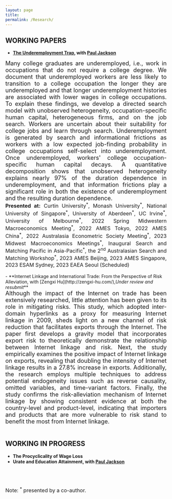 ```yaml
---
layout: page
title: 
permalink: /Research/
---
```


<style>
  .paper {
    text-align: justify;
    font-size: 18px;
  }
  .abstract-text {
    font-size: 18px; 
    text-align: justify;
  }
  .presented-at-list {
    font-size: 16px;
    text-align: justify;
  }
  .note {
    font-size: 16px;
    text-align: left;
    margin-top: 20px;
  }
</style>




  
## WORKING PAPERS


 - **[The Underemployment Trap](https://jie-duan.com/files/DurDep.pdf), with [Paul Jackson](https://www.paulgjackson.com/)**<br>

<div class="abstract-text">
Many college graduates are underemployed, i.e., work in occupations that do not require a college degree. We document that underemployed workers are less likely to transition to a college occupation the longer they are underemployed and that longer underemployment histories are associated with lower wages in college occupations. To explain these findings, we develop a directed search model with unobserved heterogeneity, occupation-specific human capital, heterogeneous firms, and on the job search. Workers are uncertain about their suitability for college jobs and learn through search. Underemployment is generated by search and informational frictions as workers with a low expected job-finding probability in college occupations self-select into underemployment. Once underemployed, workers' college occupation-specific human capital decays. A quantitative decomposition shows that unobserved heterogeneity explains nearly 97% of the duration dependence in underemployment, and that information frictions play a significant role in both the existence of underemployment and the resulting duration dependence. 
</div>  
<!-- Add "Presentation" information -->
<div class="presented-at-list">
  <strong>Presented at:</strong> Curtin University<sup>*</sup>, Monash University<sup>*</sup>, National University of Singapore<sup>*</sup>, University of Aberdeen<sup>*</sup>, UC Irvine<sup>*</sup>, University of Melbourne<sup>*</sup>, 2022 Spring Midwestern Macroeconomics Meeting<sup>*</sup>, 2022 AMES Tokyo, 2022 AMES China<sup>*</sup>, 2022 Australasia Econometric Society Meeting<sup>*</sup>, 2023 Midwest Macroeconomics Meetings<sup>*</sup>, Inaugural Search and Matching Pacific in Asia-Pacific<sup>*</sup>, the 2<sup>nd</sup> Australasian Search and Matching Workshop<sup>*</sup>, 2023 AMES Beijing, 2023 AMES Singapore, 2023 ESAM Sydney, 2023 EAEA Seoul (Scheduled)
</div>

<br>
 - **Internet Linkage and International Trade: From the Perspective of Risk Alleviation, with [Zengxi Hu](http://zengxi-hu.com/),<i>Under review and resubmit</i>**
 
<div class="abstract-text">
Although the impact of the Internet on trade has been extensively researched, little attention has been given to its role in mitigating risks. This study, which adopted inter-domain hyperlinks as a proxy for measuring Internet linkage in 2009, sheds light on a new channel of risk reduction that facilitates exports through the Internet. The paper first develops a gravity model that incorporates export risk to theoretically demonstrate the relationship between Internet linkage and risk. Next, the study empirically examines the positive impact of Internet linkage on exports, revealing that doubling the intensity of Internet linkage results in a 27.8% increase in exports. Additionally, the research employs multiple techniques to address potential endogeneity issues such as reverse causality, omitted variables, and time-variant factors. Finally, the study confirms the risk-alleviation mechanism of Internet linkage by showing consistent evidence at both the country-level and product-level, indicating that importers and products that are more vulnerable to risk stand to benefit the most from Internet linkage.  
</div>  
<br>


## WORKING IN PROGRESS

- **The Procyclicality of Wage Loss**
- **Urate and Education Attainment, with [Paul Jackson](https://www.paulgjackson.com/)**
<br>

<br>

<div class="note">
  Note: <sup>*</sup> presented by a co-author.
</div>
  

